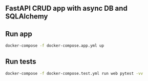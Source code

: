 ## FastAPI CRUD app with async DB and SQLAlchemy

## Run app
```bash
docker-compose -f docker-compose.app.yml up
```
## Run tests
```bash
docker-compose -f docker-compose.test.yml run web pytest -vv
```